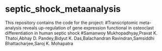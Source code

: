 # septic_shock_metaanalysis
This repository contains the code for the project: 
#Transcriptomic meta-analysis reveals up-regulation of gene expression functional in osteoclast differentiation in human septic shock
#Samanwoy Mukhopadhyay,Pravat K. Thatoi,Abhay D. Pandey,Bidyut K. Das,Balachandran Ravindran,Samsiddhi Bhattacharjee,Saroj K. Mohapatra
